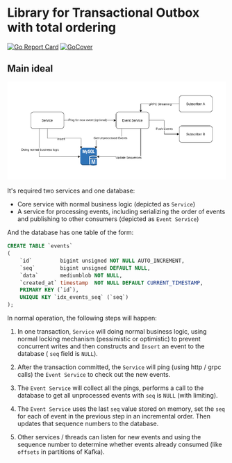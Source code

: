 # Library for Transactional Outbox with total ordering
[![Go Report Card](https://goreportcard.com/badge/github.com/quangtung97/eventx)](https://goreportcard.com/report/github.com/quangtung97/eventx)
[![GoCover](http://gocover.io/_badge/github.com/quangtung97/eventx)](http://gocover.io/github.com/quangtung97/eventx)

## Main ideal

![Overview](docs/Architecture.png)

It's required two services and one database:

* Core service with normal business logic (depicted as `Service`)
* A service for processing events, including serializing the order of events and publishing to other consumers (depicted
  as `Event Service`)

And the database has one table of the form:

```sql
CREATE TABLE `events`
(
    `id`         bigint unsigned NOT NULL AUTO_INCREMENT,
    `seq`        bigint unsigned DEFAULT NULL,
    `data`       mediumblob NOT NULL,
    `created_at` timestamp  NOT NULL DEFAULT CURRENT_TIMESTAMP,
    PRIMARY KEY (`id`),
    UNIQUE KEY `idx_events_seq` (`seq`)
);
```

In normal operation, the following steps will happen:

1. In one transaction, `Service` will doing normal business logic, using normal locking mechanism (pessimistic or
   optimistic) to prevent concurrent writes and then constructs and `Insert` an event to the database ( `seq` field
   is `NULL`).

2. After the transaction committed, the `Service` will ping (using http / grpc calls) the `Event Service` to check out
   the new events.

3. The `Event Service` will collect all the pings, performs a call to the database to get all unprocessed events
   with `seq` is `NULL` (with limiting).

4. The `Event Service` uses the last `seq` value stored on memory, set the `seq ` for each of event in the previous step
   in an incremental order. Then updates that sequence numbers to the database.

5. Other services / threads can listen for new events and using the sequence number to determine whether events already
   consumed (like `offsets` in partitions of Kafka).